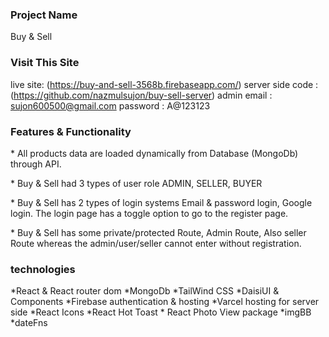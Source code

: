 ### Project Name

Buy & Sell

### Visit This Site

live site: (https://buy-and-sell-3568b.firebaseapp.com/)
server side code : (https://github.com/nazmulsujon/buy-sell-server)
admin email : sujon600500@gmail.com
password    : A@123123

### Features & Functionality

\* All products data are loaded dynamically from Database (MongoDb) through API.

\* Buy & Sell had 3 types of user role ADMIN, SELLER, BUYER

\* Buy & Sell has 2 types of login systems Email & password login, Google login. The login page has a toggle option to go to the register page.

\* Buy & Sell has some private/protected Route, Admin Route, Also seller Route whereas the admin/user/seller cannot enter without registration.



### technologies

\*React & React router dom \*MongoDb \*TailWind CSS \*DaisiUI & Components \*Firebase authentication & hosting \*Varcel hosting for server side \*React Icons \*React Hot Toast \* React Photo View package \*imgBB \*dateFns
